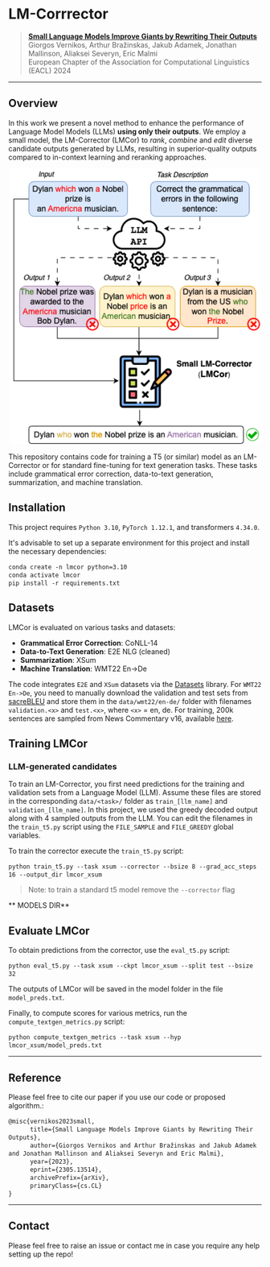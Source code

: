# LM-Corrrector

> [**Small Language Models Improve Giants by Rewriting Their Outputs**](https://arxiv.org/abs/2305.13514v1)  
> Giorgos Vernikos, Arthur Bražinskas, Jakub Adamek, Jonathan Mallinson, Aliaksei Severyn, Eric Malmi  
> European Chapter of the Association for Computational Linguistics (EACL) 2024

---
## Overview
In this work we present a novel method to enhance the performance of Language Model Models (LLMs) **using only their outputs**. We employ a small model, the LM-Corrector (LMCor) to *rank*, *combine* and *edit* diverse candidate outputs generated by LLMs, resulting in superior-quality outputs compared to in-context learning and reranking approaches.

<p align="center">
  <img src="lmcor-fig.png" width="500">
</p>


This repository contains code for training a T5 (or similar) model as an LM-Corrector or for standard fine-tuning for text generation tasks. These tasks include grammatical error correction, data-to-text generation, summarization, and machine translation.

## Installation

This project requires `Python 3.10`, `PyTorch 1.12.1`, and transformers `4.34.0`.

It's advisable to set up a separate environment for this project and install the necessary dependencies:

```
conda create -n lmcor python=3.10
conda activate lmcor
pip install -r requirements.txt
```

## Datasets
LMCor is evaluated on various tasks and datasets:

* **Grammatical Error Correction**: CoNLL-14
* **Data-to-Text Generation**: E2E NLG (cleaned)
* **Summarization**: XSum
* **Machine Translation**: WMT22 En->De

The code integrates `E2E` and `XSum` datasets via the [Datasets](https://github.com/huggingface/datasets) library. For `WMT22 En->De`, you need to manually download the validation and test sets from [sacreBLEU](https://github.com/mjpost/sacrebleu) and store them in the `data/wmt22/en-de/` folder with filenames `validation.<x>` and `test.<x>`, where `<x>` = en, de. For training, 200k sentences are sampled from News Commentary v16, available [here](https://www.statmt.org/wmt22/translation-task.html).

## Training LMCor

### LLM-generated candidates

To train an LM-Corrector, you first need predictions for the training and validation sets from a Language Model (LLM). Assume these files are stored in the corresponding `data/<task>/` folder as `train_[llm_name]` and `validation_[llm_name]`. In this project, we used the greedy decoded output along with 4 sampled outputs from the LLM. You can edit the filenames in the `train_t5.py` script using the `FILE_SAMPLE` and `FILE_GREEDY` global variables.

To train the corrector execute the `train_t5.py` script:

```
python train_t5.py --task xsum --corrector --bsize 8 --grad_acc_steps 16 --output_dir lmcor_xsum
```
> Note: to train a standard t5 model remove the `--corrector` flag

** MODELS DIR**

## Evaluate LMCor

To obtain predictions from the corrector, use the `eval_t5.py` script:

```
python eval_t5.py --task xsum --ckpt lmcor_xsum --split test --bsize 32 
```
The outputs of LMCor will be saved in the model folder in the file `model_preds.txt`.

Finally, to compute scores for various metrics, run the `compute_textgen_metrics.py` script:

```
python compute_textgen_metrics --task xsum --hyp lmcor_xsum/model_preds.txt
```

---
## Reference
Please feel free to cite our paper if you use our code or proposed algorithm.:
```
@misc{vernikos2023small,
      title={Small Language Models Improve Giants by Rewriting Their Outputs}, 
      author={Giorgos Vernikos and Arthur Bražinskas and Jakub Adamek and Jonathan Mallinson and Aliaksei Severyn and Eric Malmi},
      year={2023},
      eprint={2305.13514},
      archivePrefix={arXiv},
      primaryClass={cs.CL}
}
```

---
## Contact
Please feel free to raise an issue or contact me in case you require any help setting up the repo!
